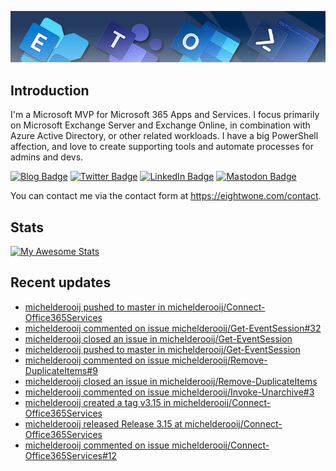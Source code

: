 ![Banner](assets/Metro_v6_Banner_GitHub.jpg)

## Introduction
I'm a Microsoft MVP for Microsoft 365 Apps and Services. I focus primarily on Microsoft Exchange Server and Exchange Online, 
in combination with Azure Active Directory, or other related workloads. I have a big PowerShell affection, and love to create 
supporting tools and automate processes for admins and devs.

<a href="https://eightwone.com"><img src="https://img.shields.io/badge/-Blog-blue?style=for-the-badge&logo=wordpress&logoColor=white" alt="Blog Badge"/></a>
<a href="https://twitter.com/mderooij"><img src="https://img.shields.io/badge/Twitter-blue?style=for-the-badge&logo=twitter&logoColor=white" alt="Twitter Badge"/></a>
<a href="https://nl.linkedin.com/in/michelderooij"><img src="https://img.shields.io/badge/LinkedIn-blue?style=for-the-badge&logo=linkedin&logoColor=white" alt="LinkedIn Badge"/></a>
<a rel="me" href="https://mastodon.cloud/@mderooij"><img src="https://img.shields.io/badge/-Mastodon-blueviolet?style=for-the-badge&logo=mastodon&logoColor=white" alt="Mastodon Badge"/></a>

You can contact me via the contact form at https://eightwone.com/contact.

## Stats
[![My Awesome Stats](https://awesome-github-stats.azurewebsites.net/user-stats/michelderooij?cardType=level&theme=github-dark&preferLogin=false)](https://git.io/awesome-stats-card)

## Recent updates
<!-- LATESTACTIVITY:START -->
- [michelderooij pushed to master in michelderooij/Connect-Office365Services](https://github.com/michelderooij/Connect-Office365Services/compare/c992110d24...4508f09e23)
- [michelderooij commented on issue michelderooij/Get-EventSession#32](https://github.com/michelderooij/Get-EventSession/issues/32#issuecomment-1708862431)
- [michelderooij closed an issue in michelderooij/Get-EventSession](https://github.com/michelderooij/Get-EventSession/issues/32)
- [michelderooij pushed to master in michelderooij/Get-EventSession](https://github.com/michelderooij/Get-EventSession/compare/9b0bf4eccd...8134d60015)
- [michelderooij commented on issue michelderooij/Remove-DuplicateItems#9](https://github.com/michelderooij/Remove-DuplicateItems/issues/9#issuecomment-1702398709)
- [michelderooij closed an issue in michelderooij/Remove-DuplicateItems](https://github.com/michelderooij/Remove-DuplicateItems/issues/9)
- [michelderooij commented on issue michelderooij/Invoke-Unarchive#3](https://github.com/michelderooij/Invoke-Unarchive/issues/3#issuecomment-1680497428)
- [michelderooij created a tag v3.15 in michelderooij/Connect-Office365Services](https://github.com/michelderooij/Connect-Office365Services/tree/v3.15)
- [michelderooij released Release 3.15 at michelderooij/Connect-Office365Services](https://github.com/michelderooij/Connect-Office365Services/releases/tag/v3.15)
- [michelderooij commented on issue michelderooij/Connect-Office365Services#12](https://github.com/michelderooij/Connect-Office365Services/issues/12#issuecomment-1680438287)
<!-- LATESTACTIVITY:END -->
